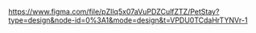 https://www.figma.com/file/pZIlq5x07aVuPDZCulfZTZ/PetStay?type=design&node-id=0%3A1&mode=design&t=VPDU0TCdaHrTYNVr-1
